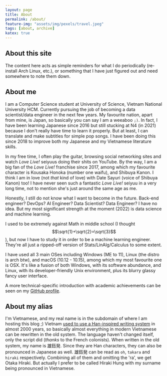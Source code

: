 ```yaml
---
layout: page
title: About
permalink: /about/
feature-img: "assets/img/pexels/travel.jpeg"
tags: [about, archive]
katex: true
---
```


## About this site
The content here acts as simple reminders for what I do periodically (re-install Arch Linux, etc.), or something that I have just figured out and need somewhere to note them down.

## About me
I am a Computer Science student at University of Science, Vietnam National University HCM. Currently pursuing the job of becoming a data scientist/data engineer in the next few years. My favourite nation, apart from mine, is Japan, so basically you can say I am a weeaboo `;)`. In fact, I have been learning Japanese since 2016 but still stucking at N4 (in 2021) because I don't really have time to learn it properly. But at least, I can translate and make subtitles for simple pop songs. I have been doing this since 2018 to improve both my Japanese and my Vietnamese literature skills. 

In my free time, I often play the guitar, browsing social networking sites and watch _Love Live!_ seiyuus doing their shits on YouTube. By the way, I am a big fan of the _Love Live!_ franchise since 2017, among which my favourite character is Kousaka Honoka (number one waifu), and Shibuya Kanon. I think I am in love (not _that_ kind of love) with Date Sayuri (voice of Shibuya Kanon) too! I have never seen such a fantastic _Love Live!_ seiyuu in a very long time, not to mention she's just around the same age as me.

Honestly, I still do not know what I want to become in the future. Back-end engineer? DevOps? AI Engineer? Data Scientist? Data Engineer? I have no idea. But my most significant strength at the moment (2022) is data science and machine learning.

I used to be extremely against Math in middle school (I thought $$\sqrt{1}+\sqrt{2}=\sqrt{3}$$), but now I have to study it in order to be a machine learning engineer. They're all just a ripped-off version of Stats/LinAlg/Calculus to some extent.

I have used all 3 main OSes including Windows (ME to 11), Linux (the distro is arch btw), and macOS (10.12 - 10.15), among which my most favourite one is OSX. It's like a fusion of both Windows, with its software abundance, and Linux, with its developer-friendly Unix environment, plus its blurry glassy fancy user interface.

A more technical-specific introduction with academic achievements can be seen on my [GitHub profile](https://github.com/hungngocphat01).

## About my alias
I'm Vietnamese, and my real name is in the subdomain of where I am hosting this blog ;)
Vietnam [used to use a Han-inspired writing system](https://simple.wikipedia.org/wiki/Sino-Vietnamese_characters) in almost 2000 years, so basically almost everything in modern Vietnamese can be rewritten in the old system. The language haven't changed itself, only the script did (_thanks_ to the French colonists). When written in the old system, my name is 雄鈺発. Since they are Han characters, they can also be pronounced in Japanese as well. 雄鈺発 can be read as `oh`, `takara` and `hiraki` respectively. Combining all of them and omitting the 'ra', we get Otaka Hiraki. But actually I prefer to be called Hiraki Hung with my surname being pronounced in Vietnamese.
